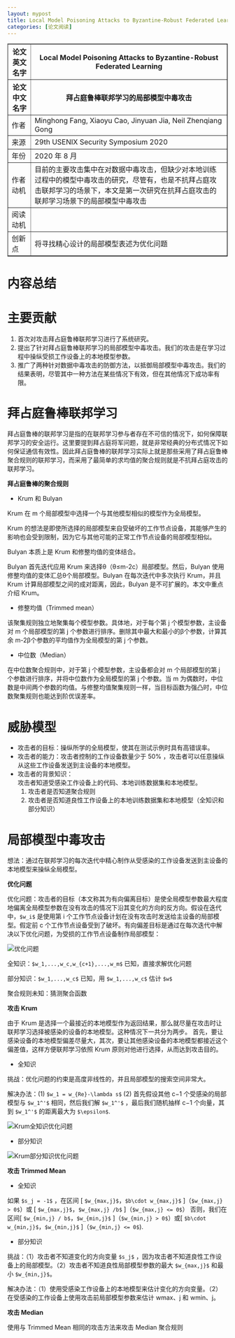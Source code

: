 ```yaml
---
layout: mypost
title: Local Model Poisoning Attacks to Byzantine-Robust Federated Learning
categories: [论文阅读]
---
```


<table border="1">
    <tr>
        <th>论文英文名字</th>
        <th>Local Model Poisoning Attacks to Byzantine-Robust Federated Learning</th>
    </tr>
    <tr>
        <th>论文中文名字</th>
        <th>拜占庭鲁棒联邦学习的局部模型中毒攻击</th>
    </tr>
    <tr>
        <td>作者</td>
        <td>Minghong Fang, Xiaoyu Cao, Jinyuan Jia, Neil Zhenqiang Gong</td>
    </tr>
    <tr>
        <td>来源</td>
        <td>29th USENIX Security Symposium 2020</td>
    </tr>
    <tr>
        <td>年份</td>
        <td>2020 年 8 月</td>
    </tr>
    <tr>
        <td>作者动机</td>
        <td>目前的主要攻击集中在对数据中毒攻击，但缺少对本地训练过程中的模型中毒攻击的研究，尽管有，也是不抗拜占庭攻击联邦学习的场景下，本文是第一次研究在抗拜占庭攻击的联邦学习场景下的局部模型中毒攻击</td>
    </tr>
    <tr>
        <td>阅读动机</td>
        <td></td>
    </tr>
    <tr>
        <td>创新点</td>
        <td>将寻找精心设计的局部模型表述为优化问题</td>
    </tr>
</table>

# 内容总结  

# 主要贡献

1. 首次对攻击拜占庭鲁棒联邦学习进行了系统研究。
2. 提出了针对拜占庭鲁棒联邦学习的局部模型中毒攻击。我们的攻击是在学习过程中操纵受损工作设备上的本地模型参数。
3. 推广了两种针对数据中毒攻击的防御方法，以抵御局部模型中毒攻击。我们的结果表明，尽管其中一种方法在某些情况下有效，但在其他情况下成功率有限。

# 拜占庭鲁棒联邦学习

拜占庭鲁棒的联邦学习是指的在联邦学习参与者存在不可信的情况下，如何保障联邦学习的安全运行。这里要提到拜占庭将军问题，就是非常经典的分布式情况下如何保证通信有效性。因此拜占庭鲁棒的联邦学习实际上就是那些采用了拜占庭鲁棒聚合规则的联邦学习，而采用了最简单的求均值的聚合规则就是不抗拜占庭攻击的联邦学习。

**拜占庭鲁棒的聚合规则**

+ Krum 和 Bulyan

Krum 在 m 个局部模型中选择一个与其他模型相似的模型作为全局模型。

Krum 的想法是即使所选择的局部模型来自受破坏的工作节点设备，其能够产生的影响也会受到限制，因为它与其他可能的正常工作节点设备的局部模型相似。

Bulyan 本质上是 Krum 和修整均值的变体结合。

Bulyan 首先迭代应用 Krum 来选择θ（θ≤m-2c）局部模型。然后，Bulyan 使用修整均值的变体汇总θ个局部模型。Bulyan 在每次迭代中多次执行 Krum，并且 Krum 计算局部模型之间的成对距离，因此，Bulyan 是不可扩展的。本文中重点介绍 Krum。

+ 修整均值（Trimmed mean）

该聚集规则独立地聚集每个模型参数。具体地，对于每个第 j 个模型参数，主设备对 m 个局部模型的第 j 个参数进行排序。删除其中最大和最小的β个参数，计算其余 m-2β个参数的平均值作为全局模型的第 j 个参数。

+ 中位数（Median）

在中位数聚合规则中，对于第 j 个模型参数，主设备都会对 m 个局部模型的第 j 个参数进行排序，并将中位数作为全局模型的第 j 个参数。当 m 为偶数时，中位数是中间两个参数的均值。与修整均值聚集规则一样，当目标函数为强凸时，中位数聚集规则也能达到阶优误差率。

# 威胁模型

+ 攻击者的目标：操纵所学的全局模型，使其在测试示例时具有高错误率。
+ 攻击者的能力：攻击者控制的工作设备数量少于 50% ，攻击者可以任意操纵从这些工作设备发送到主设备的本地模型。
+ 攻击者的背景知识：  
攻击者知道受感染工作设备上的代码、本地训练数据集和本地模型。
  1. 攻击者是否知道聚合规则
  2. 攻击者是否知道良性工作设备上的本地训练数据集和本地模型（全知识和部分知识）

# 局部模型中毒攻击

想法：通过在联邦学习的每次迭代中精心制作从受感染的工作设备发送到主设备的本地模型来操纵全局模型。

**优化问题**

优化问题：攻击者的目标（本文称其为有向偏离目标）是使全局模型参数最大程度地偏离全局模型参数在没有攻击的情况下沿其变化的方向的反方向。假设在迭代中，`$w_i$` 是使用第 i 个工作节点设备计划在没有攻击时发送给主设备的局部模型。假定前 c 个工作节点设备受到了破坏。有向偏差目标是通过在每次迭代中解决以下优化问题，为受损的工作节点设备制作局部模型：

![优化问题](优化问题.png)

全知识：`$w_1,...,w_c,w_{c+1},...,w_m$` 已知，直接求解优化问题

部分知识：`$w_1,...,w_c$` 已知，用 `$w_1,...,w_c$` 估计 `$w$`

聚合规则未知：猜测聚合函数

**攻击 Krum**

由于 Krum 是选择一个最接近的本地模型作为返回结果，那么就尽量在攻击时让联邦学习选择被感染的设备的本地模型。这种情况下一共分为两步。
首先，要让感染设备的本地模型偏差尽量大，其次，要让其他感染设备的本地模型都接近这个偏差值，这样方便联邦学习依照 Krum 原则对他进行选择，从而达到攻击目的。

+ 全知识

挑战：优化问题的约束是高度非线性的，并且局部模型的搜索空间非常大。

解决办法：(1) `$w_1 = w_{Re}-\lambda s$` (2) 首先假设其他 c−1 个受感染的局部模型与 `$w_1^'$` 相同，然后我们解 `$w_1^'$` ，最后我们随机抽样 c−1 个向量，其到 `$w_1^'$` 的距离最大为 `$\epsilon$`.

![Krum全知识优化问题](Krum全知识优化问题.png)

+ 部分知识



![Krum部分知识优化问题](Krum部分知识优化问题.png)

**攻击 Trimmed Mean**

+ 全知识

如果 `$s_j = -1$` ，在区间 [ `$w_{max,j}$`，`$b\cdot w_{max,j}$` ]（`$w_{max,j} > 0$`）或 [ `$w_{max,j}$`，`$w_{max,j} /b$` ]（`$w_{max,j} <= 0$`） 否则，我们在区间[ `$w_{min,j} / b$`，`$w_{min,j}$` ]（`$w_{min,j} > 0$`）或[ `$b\cdot w_{min,j}$`，`$w_{min,j}$` ]（`$w_{min,j} <= 0$`). 

+ 部分知识

挑战：（1）攻击者不知道变化的方向变量 `$s_j$` ，因为攻击者不知道良性工作设备上的局部模型。（2）攻击者不知道良性局部模型参数的最大 `$w_{max,j}$` 和最小 `$w_{min,j}$`。

解决办法：（1）使用受感染工作设备上的本地模型来估计变化的方向变量。（2）在受感染的工作设备上使用攻击前局部模型参数来估计 wmax、j 和 wmin、j。

**攻击 Median**

使用与 Trimmed Mean 相同的攻击方法来攻击 Median 聚合规则
